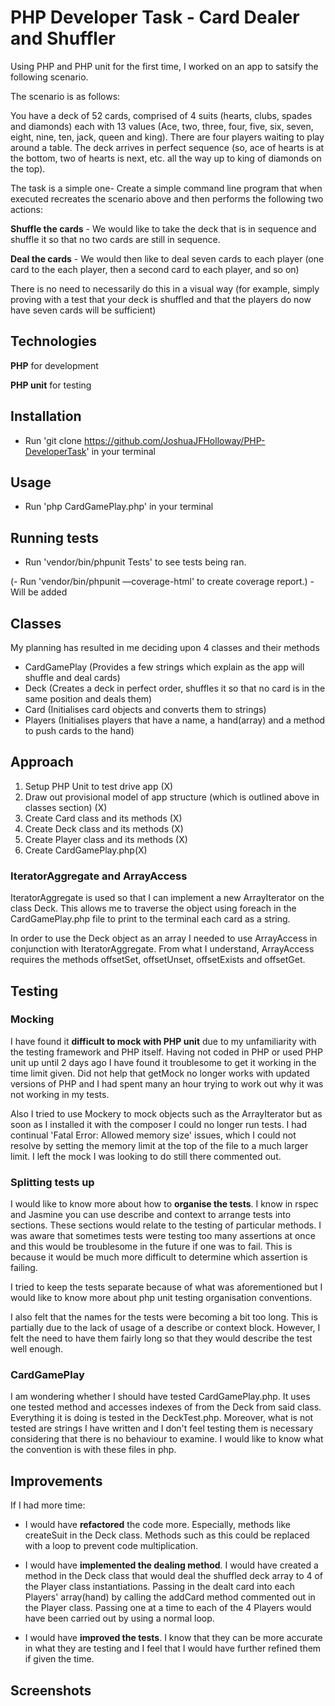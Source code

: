 # PHP Developer Task - Card Dealer and Shuffler

Using PHP and PHP unit for the first time, I worked on an app to satsify the following scenario. 


The scenario is as follows:

You have a deck of 52 cards, comprised of 4 suits (hearts, clubs, spades and diamonds) each with 13 values (Ace, two, three, four, five, six, seven, eight, nine, ten, jack, queen and king).
There are four players waiting to play around a table.
The deck arrives in perfect sequence (so, ace of hearts is at the bottom, two of hearts is next, etc. all the way up to king of diamonds on the top).

The task is a simple one- Create a simple command line program that when executed recreates the scenario above and then performs the following two actions:

**Shuffle the cards** - We would like to take the deck that is in sequence and shuffle it so that no two cards are still in sequence.

**Deal the cards** - We would then like to deal seven cards to each player (one card to the each player, then a second card to each player, and so on)

There is no need to necessarily do this in a visual way (for example, simply proving with a test that your deck is shuffled and that the players do now have seven cards will be sufficient)


## Technologies

**PHP** for development

**PHP unit** for testing


## Installation

- Run 'git clone https://github.com/JoshuaJFHolloway/PHP-DeveloperTask' in your terminal 


## Usage

- Run 'php CardGamePlay.php' in your terminal


## Running tests

- Run 'vendor/bin/phpunit Tests' to see tests being ran.

(- Run 'vendor/bin/phpunit —coverage-html' to create coverage report.) - Will be added


## Classes

My planning has resulted in me deciding upon 4 classes and their methods

- CardGamePlay (Provides a few strings which explain as the app will shuffle and deal cards)
- Deck (Creates a deck in perfect order, shuffles it so that no card is in the same position and deals them)
- Card (Initialises card objects and converts them to strings)
- Players (Initialises players that have a name, a hand(array) and a method to push cards to the hand)


## Approach

1) Setup PHP Unit to test drive app (X)
2) Draw out provisional model of app structure (which is outlined above in classes section) (X) 
3) Create Card class and its methods (X)
4) Create Deck class and its methods (X)
5) Create Player class and its methods (X) 
6) Create CardGamePlay.php(X)

### IteratorAggregate and ArrayAccess

IteratorAggregate is used so that I can implement a new ArrayIterator on the class Deck. This allows me to
traverse the object using foreach in the CardGamePlay.php file to print to the terminal each card as a string.

In order to use the Deck object as an array I needed to use ArrayAccess in conjunction with IteratorAggregate.
From what I understand, ArrayAccess requires the methods offsetSet, offsetUnset, offsetExists and offsetGet.


## Testing

### Mocking

I have found it **difficult to mock with PHP unit** due to my unfamiliarity with the testing framework and PHP itself.
Having not coded in PHP or used PHP unit up until 2 days ago I have found it troublesome to get it working in the time limit
given. Did not help that getMock no longer works with updated versions of PHP and I had spent many an hour trying to work
out why it was not working in my tests.

Also I tried to use Mockery to mock objects such as the ArrayIterator but as soon as I installed it with the composer
I could no longer run tests. I had continual 'Fatal Error: Allowed memory size' issues, which I could not resolve by
setting the memory limit at the top of the file to a much larger limit. I left the mock I was looking to do still there
commented out.

### Splitting tests up

I would like to know more about how to **organise the tests**. I know in rspec and Jasmine you can use describe and context 
to arrange tests into sections. These sections would relate to the testing of particular methods. I was aware that sometimes
tests were testing too many assertions at once and this would be troublesome in the future if one was to fail. This is
because it would be much more difficult to determine which assertion is failing. 

I tried to keep the tests separate because of what was aforementioned but I would like to know more about php unit
testing organisation conventions. 

I also felt that the names for the tests were becoming a bit too long. This is partially due to the lack of usage of a describe
or context block. However, I felt the need to have them fairly long so that they would describe the test well enough.

### CardGamePlay

I am wondering whether I should have tested CardGamePlay.php. It uses one tested method and accesses indexes of from the Deck
from said class. Everything it is doing is tested in the DeckTest.php. Moreover, what is not tested are strings I have written
and I don't feel testing them is necessary considering that there is no behaviour to examine. I would like to know what the convention
is with these files in php.


## Improvements

If I had more time:

- I would have **refactored** the code more. Especially, methods like createSuit in the Deck class. Methods such
  as this could be replaced with a loop to prevent code multiplication. 
  
- I would have **implemented the dealing method**. I would have created a method in the Deck class that would
  deal the shuffled deck array to 4 of the Player class instantiations. Passing in the dealt card into each Players'
  array(hand) by calling the addCard method commented out in the Player class. Passing one at a time to each of the 4
  Players would have been carried out by using a normal loop.
  
- I would have **improved the tests**. I know that they can be more accurate in what they are testing and I feel that I would have
  further refined them if given the time. 
 

## Screenshots






